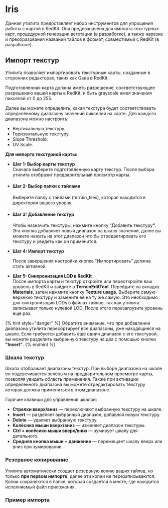 # Iris

Данная утилита предоставляет набор инструментов для упрощения работы с картой в RedKit. Она предназначена для импорта текстурных карт, процедурной генерации вегетации (в разработке), а также нарезке и преобразования названий тайлов в формат, совместимый с RedKit (в разработке).

## Импорт текстур

Утилита позволяет импортировать текстурные карты, созданные в сторонних редакторах, таких как Gaea в RedKit.

Подготовленная карта должна иметь разрешение, соответствующее разрешению вашей карты в RedKit, и быть grayscale имея значения пикселей от 0 до 255.

Далее вы можете определить, какая текстура будет соответствовать определённому диапазону значений пикселей на карте. Для каждого диапазона можно настроить:

* Вертикальную текстуру.
* Горизонтальную текстуру.
* Slope Threshold.
* UV Scale.

**Для импорта текстурной карты:**

* **Шаг 1: Выбор карты текстур** \
  Сначала выберите подготовленную карту текстур. После выбора утилита отобразит предварительный просмотр карты.
*   #### Шаг 2: Выбор папки с тайлами

    Выберите папку с тайлами (terrain\_tiles), которая находится в директории вашего уровня.
*   #### Шаг 3: Добавление текстур

    Чтобы назначить текстуры, нажмите кнопку "Добавить текстур&#x443;**"**. Эта кнопка добавляет новый диапазон на шкалу значений, далее вы можете нажать на этот диапазон что бы отредактировать его текстуру и увидеть как он применится.
*   **Шаг 4: Импорт текстур**

    После завершения настройки кнопка "Импортировать" должна стать активной.&#x20;
* **Шаг 5: Синхронизация LOD в RedKit**\
  После импорта карты и текстур откройте или переоткройте ваш уровень в RedKit и зайдите в **TerrainEditTool**. Перейдите на вкладку **Materials**, затем нажмите кнопку **Texture usage**. Выберите самую верхнюю текстуру и замените её на ту же самую. Это необходимо для синхронизации LODs в файлах тайлов, так как утилита записывает только нулевой LOD. После этого перезагрузите уровень еще раз.

{% hint style="danger" %}
Обратите внимание, что при добавлении диапазона утилита пересортирует все диапазоны, уже находящиеся на шкале. Если требуется добавить ещё однин диапазон с его текстурой, вы можете разделить выбранную текстуру на два с помощью кнопки **"Insert"**.
{% endhint %}

### Шкала текстур

Шкала отображает диапазоны текстур. При выборе диапазона на шкале он подсвечивается зелёным на предварительном просмотре карты, позволяя увидеть область применения. Также при активации определенного диапазона вы можете отредактировать текстуру которая должна примениться в этом диапазоне.&#x20;

Горячие клавиши для управления шкалой:

* **Стрелки вверх/вниз** — переключают выбранную текстуру на шкале.
* **Insert** — разделяет выбранный диапазон, добавляя новую текстуру.
* **Delete** — удаляет выбранную текстуру.
* **Колёсико мыши вверх/вниз** — изменяет диапазон текстуры.
* **Ctrl + колёсико мыши вверх/вниз** — зумирует шкалу для детального.
* **Средняя кнопка мыши + движение** — перемещает шкалу вверх или вниз при зумировании.

### Резервное копирование

Утилита автоматически создает резервную копию ваших тайлов, но только **при первом импорте**, далее эти копии не перезаписываются. Копии сохраняются в папке, которая создается в месте, где находится исполняемый файл приложения.

### Пример импорта



